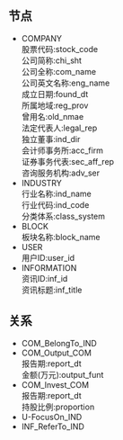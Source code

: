 ## 节点
- COMPANY  
股票代码:stock_code  
公司简称:chi_sht  
公司全称:com_name  
公司英文名称:eng_name  
成立日期:found_dt  
所属地域:reg_prov  
曾用名:old_nmae  
法定代表人:legal_rep  
独立董事:ind_dir  
会计师事务所:acc_firm  
证券事务代表:sec_aff_rep  
咨询服务机构:adv_ser  
- INDUSTRY  
行业名称:ind_name  
行业代码:ind_code  
分类体系:class_system  
- BLOCK  
板块名称:block_name  
- USER  
用户ID:user_id  
- INFORMATION  
资讯ID:inf_id  
资讯标题:inf_title  

## 关系  
- COM_BelongTo_IND  
- COM_Output_COM  
报告期:report_dt  
金额(万元):output_funt  
- COM_Invest_COM  
报告期:report_dt  
持股比例:proportion  
- U-FocusOn_IND  
- INF_ReferTo_IND

